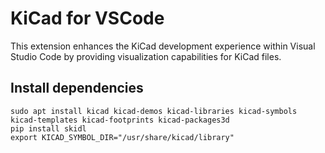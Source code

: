 # KiCad for VSCode

This extension enhances the KiCad development experience within Visual Studio Code by providing visualization capabilities for KiCad files.

## Install dependencies

```
sudo apt install kicad kicad-demos kicad-libraries kicad-symbols kicad-templates kicad-footprints kicad-packages3d
pip install skidl
export KICAD_SYMBOL_DIR="/usr/share/kicad/library"
```